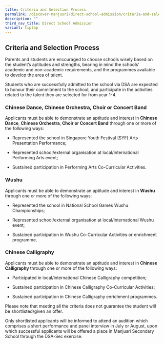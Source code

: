 ```yaml
---
title: Criteria and Selection Process
permalink: /discover-manjusri/direct-school-admission/criteria-and-selection-process/
description: ""
third_nav_title: Direct School Admission
variant: tiptap
---
```

<h2><strong>Criteria and Selection Process</strong></h2>
<p>Parents and students are encouraged to choose schools wisely based on
the student’s aptitudes and strengths, bearing in mind the schools’ academic
and non-academic requirements, and the programmes available to develop
the area of talent.</p>
<p>Students who are successfully admitted to the school via DSA are expected
to honour their commitment to the school, and participate in the activities
related to the talent they are selected for from year 1-4.</p>
<h3><strong>Chinese Dance, Chinese Orchestra, Choir or Concert Band</strong></h3>
<p>Applicants must be able to demonstrate an aptitude and interest in <strong>Chinese Dance</strong>, <strong>Chinese Orchestra</strong>, <strong>Choir or Concert Band</strong> through
one or more of the following ways:</p>
<ul data-tight="true" class="tight">
<li>
<p>Represented the school in Singapore Youth Festival (SYF) Arts Presentation
Performance;</p>
</li>
<li>
<p>Represented school/external organisation at local/international Performing
Arts event;</p>
</li>
<li>
<p>Sustained participation in Performing Arts Co-Curricular Activities.</p>
</li>
</ul>
<h3><strong>Wushu</strong></h3>
<p>Applicants must be able to demonstrate an aptitude and interest in <strong>Wushu</strong> through
one or more of the following ways:</p>
<ul data-tight="true" class="tight">
<li>
<p>Represented the school in National School Games Wushu Championships;</p>
</li>
<li>
<p>Represented school/external organisation at local/international Wushu
event;</p>
</li>
<li>
<p>Sustained participation in Wushu Co-Curricular Activities or enrichment
programme.</p>
</li>
</ul>
<h3><strong>Chinese Calligraphy</strong></h3>
<p>Applicants must be able to demonstrate an aptitude and interest in <strong>Chinese Calligraphy</strong> through
one or more of the following ways:</p>
<ul data-tight="true" class="tight">
<li>
<p>Participated in local/international Chinese Calligraphy competition;</p>
</li>
<li>
<p>Sustained participation in Chinese Calligraphy Co-Curricular Activities;</p>
</li>
<li>
<p>Sustained participation in Chinese Calligraphy enrichment programmes<em>.</em>
</p>
</li>
</ul>
<p>Please note that meeting all the criteria does not guarantee the student
will be shortlisted/given an offer.</p>
<p>Only shortlisted applicants will be informed to attend an audition which
comprises a short performance and panel interview in July or August, upon
which successful applicants will be offered a place in Manjusri Secondary
School through the DSA-Sec exercise.</p>
<p></p>
